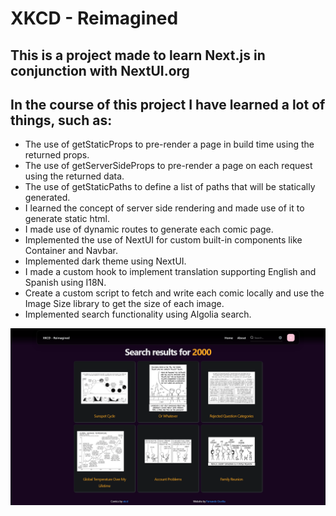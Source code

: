 # XKCD - Reimagined

## This is a project made to learn Next.js in conjunction with NextUI.org

## In the course of this project I have learned a lot of things, such as:

* The use of getStaticProps to pre-render a page in build time using the returned props.
* The use of getServerSideProps to pre-render a page on each request using the returned data.
* The use of getStaticPaths to define a list of paths that will be statically generated.
* I learned the concept of server side rendering and made use of it to generate static html.
* I made use of dynamic routes to generate each comic page.
* Implemented the use of NextUI for custom built-in components like Container and Navbar.
* Implemented dark theme using NextUI.
* I made a custom hook to implement translation supporting English and Spanish using I18N.
* Create a custom script to fetch and write each comic locally and use the Image Size library to get the size of each image.
* Implemented search functionality using Algolia search.

![Screenshot](https://github.com/FerOuvina/xkcd-Reimagined/blob/master/src/assets/Screenshot.png)
